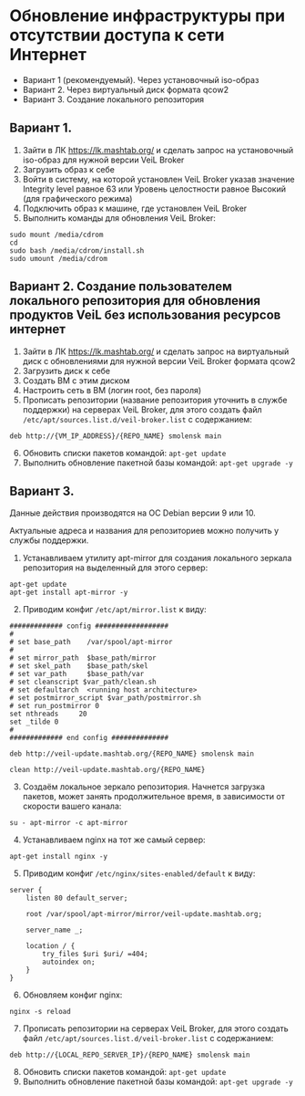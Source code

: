 # Обновление инфраструктуры при отсутствии доступа к сети Интернет

- Вариант 1 (рекомендуемый). Через установочный iso-образ
- Вариант 2. Через виртуальный диск формата qcow2
- Вариант 3. Создание локального репозитория

## Вариант 1.
1. Зайти в ЛК https://lk.mashtab.org/ и сделать запрос на установочный iso-образ для нужной версии VeiL Broker
2. Загрузить образ к себе
3. Войти в систему, на которой установлен VeiL Broker указав значение Integrity level равное 63 или Уровень целостности равное Высокий (для графического режима)
3. Подключить образ к машине, где установлен VeiL Broker
4. Выполнить команды для обновления VeiL Broker:
```
sudo mount /media/cdrom
cd
sudo bash /media/cdrom/install.sh
sudo umount /media/cdrom
```
## Вариант 2. Cоздание пользователем локального репозитория для обновления продуктов VeiL без использования ресурсов интернет

1. Зайти в ЛК https://lk.mashtab.org/ и сделать запрос на виртуальный диск с обновлениями для нужной версии VeiL Broker формата qcow2
2. Загрузить диск к себе
3. Создать ВМ с этим диском
4. Настроить сеть в ВМ (логин root, без пароля)
5. Прописать репозитории (название репозитория уточнить в службе поддержки) на серверах VeiL Broker, для этого создать файл `/etc/apt/sources.list.d/veil-broker.list` с содержанием:
```
deb http://{VM_IP_ADDRESS}/{REPO_NAME} smolensk main
```
6. Обновить списки пакетов командой: `apt-get update`
7. Выполнить обновление пакетной базы командой: `apt-get upgrade -y`

## Вариант 3.

Данные действия производятся на ОС Debian версии 9 или 10.

Актуальные адреса и названия для репозиториев можно получить у службы поддержки.

1. Устанавливаем утилиту apt-mirror для создания локального зеркала репозитория на выделенный для этого сервер:
```
apt-get update
apt-get install apt-mirror -y
```
2. Приводим конфиг `/etc/apt/mirror.list` к виду:
```
############# config ##################
#
# set base_path    /var/spool/apt-mirror
#
# set mirror_path  $base_path/mirror
# set skel_path    $base_path/skel
# set var_path     $base_path/var
# set cleanscript $var_path/clean.sh
# set defaultarch  <running host architecture>
# set postmirror_script $var_path/postmirror.sh
# set run_postmirror 0
set nthreads     20
set _tilde 0
#
############# end config ##############

deb http://veil-update.mashtab.org/{REPO_NAME} smolensk main

clean http://veil-update.mashtab.org/{REPO_NAME}
```
3. Создаём локальное зеркало репозитория. Начнется загрузка пакетов, может занять продолжительное время, в зависимости от скорости вашего канала:
```
su - apt-mirror -c apt-mirror
```
4. Устанавливаем nginx на тот же самый сервер:
```
apt-get install nginx -y
```
5. Приводим конфиг `/etc/nginx/sites-enabled/default` к виду:
```
server {
    listen 80 default_server;

    root /var/spool/apt-mirror/mirror/veil-update.mashtab.org;

    server_name _;

    location / {
        try_files $uri $uri/ =404;
        autoindex on;
    }
}
```
6. Обновляем конфиг nginx:
```
nginx -s reload
```
7. Прописать репозитории на серверах VeiL Broker, для этого создать файл `/etc/apt/sources.list.d/veil-broker.list` с содержанием:
```
deb http://{LOCAL_REPO_SERVER_IP}/{REPO_NAME} smolensk main
```
8. Обновить списки пакетов командой: `apt-get update`
9. Выполнить обновление пакетной базы командой: `apt-get upgrade -y`